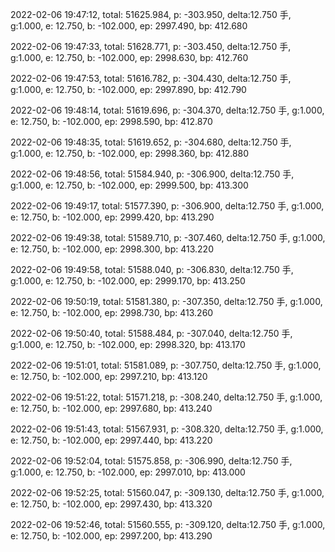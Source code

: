 2022-02-06 19:47:12, total: 51625.984, p: -303.950, delta:12.750 手, g:1.000, e: 12.750, b: -102.000, ep: 2997.490, bp: 412.680

2022-02-06 19:47:33, total: 51628.771, p: -303.450, delta:12.750 手, g:1.000, e: 12.750, b: -102.000, ep: 2998.630, bp: 412.760

2022-02-06 19:47:53, total: 51616.782, p: -304.430, delta:12.750 手, g:1.000, e: 12.750, b: -102.000, ep: 2997.890, bp: 412.790

2022-02-06 19:48:14, total: 51619.696, p: -304.370, delta:12.750 手, g:1.000, e: 12.750, b: -102.000, ep: 2998.590, bp: 412.870

2022-02-06 19:48:35, total: 51619.652, p: -304.680, delta:12.750 手, g:1.000, e: 12.750, b: -102.000, ep: 2998.360, bp: 412.880

2022-02-06 19:48:56, total: 51584.940, p: -306.900, delta:12.750 手, g:1.000, e: 12.750, b: -102.000, ep: 2999.500, bp: 413.300

2022-02-06 19:49:17, total: 51577.390, p: -306.900, delta:12.750 手, g:1.000, e: 12.750, b: -102.000, ep: 2999.420, bp: 413.290

2022-02-06 19:49:38, total: 51589.710, p: -307.460, delta:12.750 手, g:1.000, e: 12.750, b: -102.000, ep: 2998.300, bp: 413.220

2022-02-06 19:49:58, total: 51588.040, p: -306.830, delta:12.750 手, g:1.000, e: 12.750, b: -102.000, ep: 2999.170, bp: 413.250

2022-02-06 19:50:19, total: 51581.380, p: -307.350, delta:12.750 手, g:1.000, e: 12.750, b: -102.000, ep: 2998.730, bp: 413.260

2022-02-06 19:50:40, total: 51588.484, p: -307.040, delta:12.750 手, g:1.000, e: 12.750, b: -102.000, ep: 2998.320, bp: 413.170

2022-02-06 19:51:01, total: 51581.089, p: -307.750, delta:12.750 手, g:1.000, e: 12.750, b: -102.000, ep: 2997.210, bp: 413.120

2022-02-06 19:51:22, total: 51571.218, p: -308.240, delta:12.750 手, g:1.000, e: 12.750, b: -102.000, ep: 2997.680, bp: 413.240

2022-02-06 19:51:43, total: 51567.931, p: -308.320, delta:12.750 手, g:1.000, e: 12.750, b: -102.000, ep: 2997.440, bp: 413.220

2022-02-06 19:52:04, total: 51575.858, p: -306.990, delta:12.750 手, g:1.000, e: 12.750, b: -102.000, ep: 2997.010, bp: 413.000

2022-02-06 19:52:25, total: 51560.047, p: -309.130, delta:12.750 手, g:1.000, e: 12.750, b: -102.000, ep: 2997.430, bp: 413.320

2022-02-06 19:52:46, total: 51560.555, p: -309.120, delta:12.750 手, g:1.000, e: 12.750, b: -102.000, ep: 2997.200, bp: 413.290